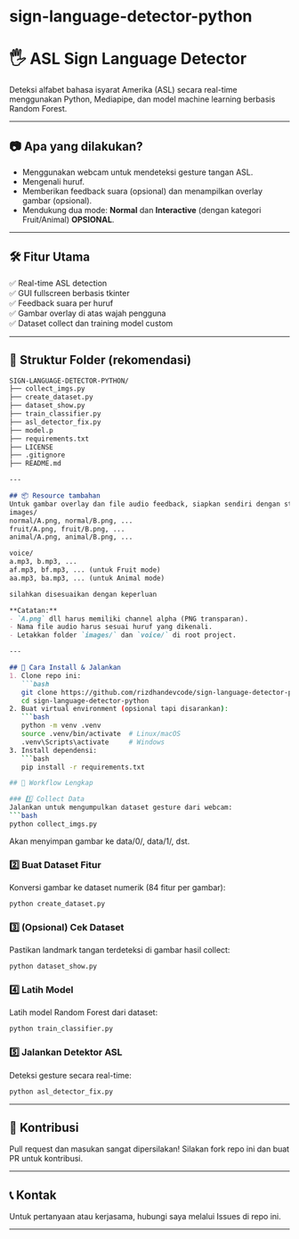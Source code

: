 # sign-language-detector-python
# 🖐️ ASL Sign Language Detector

Deteksi alfabet bahasa isyarat Amerika (ASL) secara real-time menggunakan Python, Mediapipe, dan model machine learning berbasis Random Forest.

---

## 📷 Apa yang dilakukan?
- Menggunakan webcam untuk mendeteksi gesture tangan ASL.
- Mengenali huruf.
- Memberikan feedback suara (opsional) dan menampilkan overlay gambar (opsional).
- Mendukung dua mode: **Normal** dan **Interactive** (dengan kategori Fruit/Animal) **OPSIONAL**.

---

## 🛠️ Fitur Utama
✅ Real-time ASL detection  
✅ GUI fullscreen berbasis tkinter  
✅ Feedback suara per huruf  
✅ Gambar overlay di atas wajah pengguna  
✅ Dataset collect dan training model custom

---

## 📁 Struktur Folder (rekomendasi)
```markdown
SIGN-LANGUAGE-DETECTOR-PYTHON/
├── collect_imgs.py
├── create_dataset.py
├── dataset_show.py
├── train_classifier.py
├── asl_detector_fix.py
├── model.p
├── requirements.txt
├── LICENSE
├── .gitignore
├── README.md

---

## 📦 Resource tambahan
Untuk gambar overlay dan file audio feedback, siapkan sendiri dengan struktur:
images/
normal/A.png, normal/B.png, ...
fruit/A.png, fruit/B.png, ...
animal/A.png, animal/B.png, ...

voice/
a.mp3, b.mp3, ...
af.mp3, bf.mp3, ... (untuk Fruit mode)
aa.mp3, ba.mp3, ... (untuk Animal mode)

silahkan disesuaikan dengan keperluan

**Catatan:**  
- `A.png` dll harus memiliki channel alpha (PNG transparan).
- Nama file audio harus sesuai huruf yang dikenali.
- Letakkan folder `images/` dan `voice/` di root project.

---

## 🚀 Cara Install & Jalankan
1. Clone repo ini:
   ```bash
   git clone https://github.com/rizdhandevcode/sign-language-detector-python.git
   cd sign-language-detector-python
2. Buat virtual environment (opsional tapi disarankan):
   ```bash
   python -m venv .venv
   source .venv/bin/activate  # Linux/macOS
   .venv\Scripts\activate     # Windows
3. Install dependensi:
   ```bash
   pip install -r requirements.txt

## 🚀 Workflow Lengkap

### 1️⃣ Collect Data
Jalankan untuk mengumpulkan dataset gesture dari webcam:
```bash
python collect_imgs.py
```

Akan menyimpan gambar ke data/0/, data/1/, dst.

### 2️⃣ Buat Dataset Fitur
Konversi gambar ke dataset numerik (84 fitur per gambar):
```bash
python create_dataset.py
```

### 3️⃣ (Opsional) Cek Dataset
Pastikan landmark tangan terdeteksi di gambar hasil collect:
```bash
python dataset_show.py
```

### 4️⃣ Latih Model
Latih model Random Forest dari dataset:
```bash
python train_classifier.py
```

### 5️⃣ Jalankan Detektor ASL
Deteksi gesture secara real-time:
```bash
python asl_detector_fix.py
```

---

## 🙏 Kontribusi
Pull request dan masukan sangat dipersilakan! Silakan fork repo ini dan buat PR untuk kontribusi.

---

## 📞 Kontak
Untuk pertanyaan atau kerjasama, hubungi saya melalui Issues di repo ini.

---
